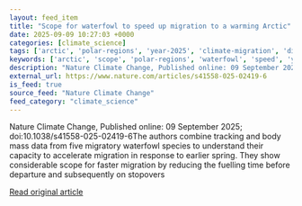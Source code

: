 ```yaml
---
layout: feed_item
title: "Scope for waterfowl to speed up migration to a warming Arctic"
date: 2025-09-09 10:27:03 +0000
categories: [climate_science]
tags: ['arctic', 'polar-regions', 'year-2025', 'climate-migration', 'displacement']
keywords: ['arctic', 'scope', 'polar-regions', 'waterfowl', 'speed', 'year-2025', 'climate-migration', 'displacement']
description: "Nature Climate Change, Published online: 09 September 2025; doi:10"
external_url: https://www.nature.com/articles/s41558-025-02419-6
is_feed: true
source_feed: "Nature Climate Change"
feed_category: "climate_science"
---
```


Nature Climate Change, Published online: 09 September 2025; doi:10.1038/s41558-025-02419-6The authors combine tracking and body mass data from five migratory waterfowl species to understand their capacity to accelerate migration in response to earlier spring. They show considerable scope for faster migration by reducing the fuelling time before departure and subsequently on stopovers

[Read original article](https://www.nature.com/articles/s41558-025-02419-6)
